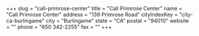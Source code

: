 +++
slug = "call-primrose-center"
title = "Call Primrose Center"
name = "Call Primrose Center"
address = "139 Primrose Road"
cityIndexKey = "city-ca-burlingame"
city = "Burlingame"
state = "CA"
postal = "94010"
website = ""
phone = "650 342-2255"
fax = ""
+++
